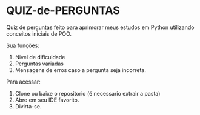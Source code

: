 # QUIZ-de-PERGUNTAS

Quiz de perguntas feito para aprimorar meus estudos em Python utilizando conceitos iniciais de POO.

Sua funções:

1. Nivel de dificuldade
2. Perguntas variadas
3. Mensagens de erros caso a pergunta seja incorreta.

Para acessar:

1. Clone ou baixe o repositorio (é necessario extrair a pasta)
2. Abre em seu IDE favorito.
3. Divirta-se.
